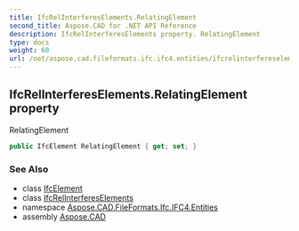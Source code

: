 ```yaml
---
title: IfcRelInterferesElements.RelatingElement
second_title: Aspose.CAD for .NET API Reference
description: IfcRelInterferesElements property. RelatingElement
type: docs
weight: 60
url: /net/aspose.cad.fileformats.ifc.ifc4.entities/ifcrelinterfereselements/relatingelement/
---
```

## IfcRelInterferesElements.RelatingElement property

RelatingElement

```csharp
public IfcElement RelatingElement { get; set; }
```

### See Also

* class [IfcElement](../../ifcelement/)
* class [IfcRelInterferesElements](../)
* namespace [Aspose.CAD.FileFormats.Ifc.IFC4.Entities](../../ifcrelinterfereselements/)
* assembly [Aspose.CAD](../../../)


